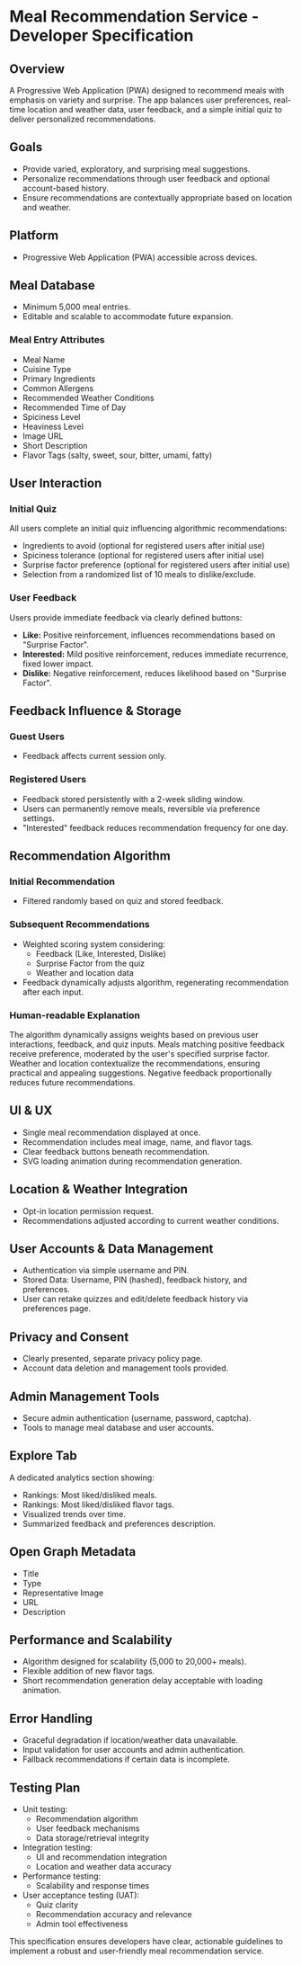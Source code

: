 # Meal Recommendation Service - Developer Specification

## Overview
A Progressive Web Application (PWA) designed to recommend meals with emphasis on variety and surprise. The app balances user preferences, real-time location and weather data, user feedback, and a simple initial quiz to deliver personalized recommendations.

## Goals
- Provide varied, exploratory, and surprising meal suggestions.
- Personalize recommendations through user feedback and optional account-based history.
- Ensure recommendations are contextually appropriate based on location and weather.

## Platform
- Progressive Web Application (PWA) accessible across devices.

## Meal Database
- Minimum 5,000 meal entries.
- Editable and scalable to accommodate future expansion.

### Meal Entry Attributes
- Meal Name
- Cuisine Type
- Primary Ingredients
- Common Allergens
- Recommended Weather Conditions
- Recommended Time of Day
- Spiciness Level
- Heaviness Level
- Image URL
- Short Description
- Flavor Tags (salty, sweet, sour, bitter, umami, fatty)

## User Interaction

### Initial Quiz
All users complete an initial quiz influencing algorithmic recommendations:
- Ingredients to avoid (optional for registered users after initial use)
- Spiciness tolerance (optional for registered users after initial use)
- Surprise factor preference (optional for registered users after initial use)
- Selection from a randomized list of 10 meals to dislike/exclude.

### User Feedback
Users provide immediate feedback via clearly defined buttons:
- **Like:** Positive reinforcement, influences recommendations based on "Surprise Factor".
- **Interested:** Mild positive reinforcement, reduces immediate recurrence, fixed lower impact.
- **Dislike:** Negative reinforcement, reduces likelihood based on "Surprise Factor".

## Feedback Influence & Storage

### Guest Users
- Feedback affects current session only.

### Registered Users
- Feedback stored persistently with a 2-week sliding window.
- Users can permanently remove meals, reversible via preference settings.
- "Interested" feedback reduces recommendation frequency for one day.

## Recommendation Algorithm

### Initial Recommendation
- Filtered randomly based on quiz and stored feedback.

### Subsequent Recommendations
- Weighted scoring system considering:
  - Feedback (Like, Interested, Dislike)
  - Surprise Factor from the quiz
  - Weather and location data
- Feedback dynamically adjusts algorithm, regenerating recommendation after each input.

### Human-readable Explanation
The algorithm dynamically assigns weights based on previous user interactions, feedback, and quiz inputs. Meals matching positive feedback receive preference, moderated by the user's specified surprise factor. Weather and location contextualize the recommendations, ensuring practical and appealing suggestions. Negative feedback proportionally reduces future recommendations.

## UI & UX
- Single meal recommendation displayed at once.
- Recommendation includes meal image, name, and flavor tags.
- Clear feedback buttons beneath recommendation.
- SVG loading animation during recommendation generation.

## Location & Weather Integration
- Opt-in location permission request.
- Recommendations adjusted according to current weather conditions.

## User Accounts & Data Management
- Authentication via simple username and PIN.
- Stored Data: Username, PIN (hashed), feedback history, and preferences.
- User can retake quizzes and edit/delete feedback history via preferences page.

## Privacy and Consent
- Clearly presented, separate privacy policy page.
- Account data deletion and management tools provided.

## Admin Management Tools
- Secure admin authentication (username, password, captcha).
- Tools to manage meal database and user accounts.

## Explore Tab
A dedicated analytics section showing:
- Rankings: Most liked/disliked meals.
- Rankings: Most liked/disliked flavor tags.
- Visualized trends over time.
- Summarized feedback and preferences description.

## Open Graph Metadata
- Title
- Type
- Representative Image
- URL
- Description

## Performance and Scalability
- Algorithm designed for scalability (5,000 to 20,000+ meals).
- Flexible addition of new flavor tags.
- Short recommendation generation delay acceptable with loading animation.

## Error Handling
- Graceful degradation if location/weather data unavailable.
- Input validation for user accounts and admin authentication.
- Fallback recommendations if certain data is incomplete.

## Testing Plan
- Unit testing:
  - Recommendation algorithm
  - User feedback mechanisms
  - Data storage/retrieval integrity
- Integration testing:
  - UI and recommendation integration
  - Location and weather data accuracy
- Performance testing:
  - Scalability and response times
- User acceptance testing (UAT):
  - Quiz clarity
  - Recommendation accuracy and relevance
  - Admin tool effectiveness

This specification ensures developers have clear, actionable guidelines to implement a robust and user-friendly meal recommendation service.
